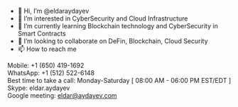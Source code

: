 - 👋 Hi, I’m @eldaraydayev
- 👀 I’m interested in CyberSecurity and Cloud Infrastructure
- 🌱 I’m currently learning Blockchain technology and CyberSecurity in Smart Contracts
- 💞️ I’m looking to collaborate on DeFin, Blockchain, Cloud Security
- 📫 How to reach me

Mobile: +1 (650) 419-1692  
WhatsApp: +1 (512) 522-6148  
Best time to take a call: Monday-Saturday [ 08:00 AM - 06:00 PM EST/EDT ]  
Skype: eldar.aydayev  
Google meeting: eldar@aydayev.com  

<!---
eldaraydayev/eldaraydayev is a ✨ special ✨ repository because its `README.md` (this file) appears on your GitHub profile.
You can click the Preview link to take a look at your changes.
--->
